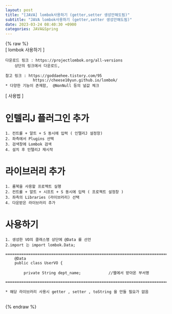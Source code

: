 ```yaml
---  
layout: post  
title: "[JAVA] lombok사용하기 (getter,setter 생성안해도됨)"  
subtitle: "JAVA lombok사용하기 (getter,setter 생성안해도됨)"  
date: 2023-03-24 08:40:30 +0900  
categories: JAVA&Spring  
---  
```

{% raw %}  
[ lombok 사용하기 ]  
  
	다운로드 링크 : https://projectlombok.org/all-versions  
		상단의 링크에서 다운로드,  
  
	참고 링크 : https://goddaehee.tistory.com/95  
				https://cheese10yun.github.io/lombok/  
	* 다양한 기능이 존재함,  @NonNull 등의 널값 체크  
  
[ 사용법 ]  
  
# 인텔리J 플러그인 추가  
  
	1. 컨트롤 + 알트 + S 동시에 입력 ( 인텔리J 설정창)  
	2. 좌측에서 Plugins 선택  
	3. 검색창에 Lombok 검색  
	4. 설치 후 인텔리J 재시작  
  
# 라이브러리 추가  
	1. 롬북을 사용할 프로젝트 실행  
	2. 컨트롤 + 알트 + 시프트 + S 동시에 입력 ( 프로젝트 설정창 )  
	3. 좌측의 Libraries (라이브러리) 선택  
	4. 다운받은 라이브러리 추가  
  
# 사용하기  
  
	1. 생성한 VO의 클래스명 상단에 @Data 를 선언  
	2.import 는 import lombok.Data;  
  
	=====================================================================================================================================================  
		@Data  
		public class UserVO {  
  
			private String dept_name;            //웹에서 받아온 부서명  
  
	=====================================================================================================================================================  
  
	* 해당 라이브러리 사용시 getter , setter , toString 을 만들 필요가 없음  
  
                                                                                                                                                                                                                                                                                                                                                                                                                                                                                                                                                                                                                                                                                                                                                                                                                                                                                    
{% endraw %}